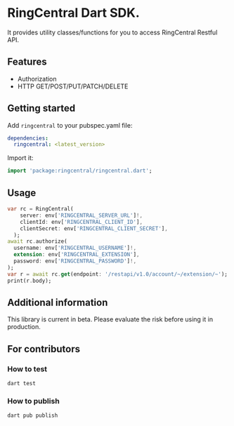 # RingCentral Dart SDK. 

It provides utility classes/functions for you to access RingCentral Restful API.


## Features

- Authorization
- HTTP GET/POST/PUT/PATCH/DELETE


## Getting started

Add `ringcentral` to your pubspec.yaml file:

```yaml
dependencies:
  ringcentral: <latest_version>
```

Import it:

```dart
import 'package:ringcentral/ringcentral.dart';
```


## Usage

```dart
var rc = RingCentral(
    server: env['RINGCENTRAL_SERVER_URL']!,
    clientId: env['RINGCENTRAL_CLIENT_ID'],
    clientSecret: env['RINGCENTRAL_CLIENT_SECRET'],
  );
await rc.authorize(
  username: env['RINGCENTRAL_USERNAME']!,
  extension: env['RINGCENTRAL_EXTENSION'],
  password: env['RINGCENTRAL_PASSWORD']!,
);
var r = await rc.get(endpoint: '/restapi/v1.0/account/~/extension/~');
print(r.body);
```


## Additional information

This library is current in beta. Please evaluate the risk before using it in production.


## For contributors

### How to test

```
dart test
```

### How to publish

```
dart pub publish
```
